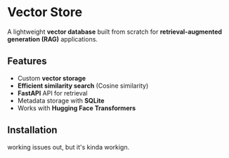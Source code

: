 # Vector Store

A lightweight **vector database** built from scratch for **retrieval-augmented generation (RAG)** applications.

## Features
- Custom **vector storage**
- **Efficient similarity search** (Cosine similarity)
- **FastAPI** API for retrieval
- Metadata storage with **SQLite**
- Works with **Hugging Face Transformers**

## Installation
working issues out, but it's kinda workign.
